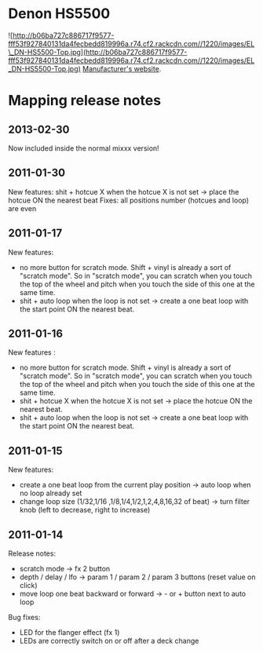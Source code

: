 # Denon HS5500

![http://b06ba727c886717f9577-fff53f927840131da4fecbedd819996a.r74.cf2.rackcdn.com//1220/images/EL\_DN-HS5500-Top.jpg](http://b06ba727c886717f9577-fff53f927840131da4fecbedd819996a.r74.cf2.rackcdn.com//1220/images/EL_DN-HS5500-Top.jpg)
[Manufacturer's website](http://denondj.com/products/view/dn-hs5500).

# Mapping release notes

## 2013-02-30

Now included inside the normal mixxx version\!

## 2011-01-30

New features: shit + hotcue X when the hotcue X is not set -\> place the
hotcue ON the nearest beat Fixes: all positions number (hotcues and
loop) are even

## 2011-01-17

New features:

  - no more button for scratch mode. Shift + vinyl is already a sort of
    "scratch mode". So in "scratch mode", you can scratch when you touch
    the top of the wheel and pitch when you touch the side of this one
    at the same time.
  - shit + auto loop when the loop is not set -\> create a one beat loop
    with the start point ON the nearest beat.

## 2011-01-16

New features :

  - no more button for scratch mode. Shift + vinyl is already a sort of
    "scratch mode". So in "scratch mode", you can scratch when you touch
    the top of the wheel and pitch when you touch the side of this one
    at the same time.
  - shit + hotcue X when the hotcue X is not set -\> place the hotcue ON
    the nearest beat.
  - shit + auto loop when the loop is not set -\> create a one beat loop
    with the start point ON the nearest beat.

## 2011-01-15

New features:

  - create a one beat loop from the current play position -\> auto loop
    when no loop already set
  - change loop size (1/32,1/16 ,1/8,1/4,1/2,1,2,4,8,16,32 of beat) -\>
    turn filter knob (left to decrease, right to increase)

## 2011-01-14

Release notes:

  - scratch mode -\> fx 2 button
  - depth / delay / lfo -\> param 1 / param 2 / param 3 buttons (reset
    value on click)
  - move loop one beat backward or forward -\> - or + button next to
    auto loop

Bug fixes:

  - LED for the flanger effect (fx 1)
  - LEDs are correctly switch on or off after a deck change
